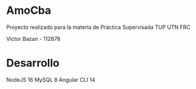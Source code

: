 # AmoCba
Proyecto realizado para la materia de Práctica Supervisada TUP  UTN FRC

Victor Bazan - 112878

# Desarrollo
NodeJS 16
MySQL 8
Angular CLI 14
